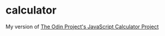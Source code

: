 # calculator
My version of [The Odin Project's JavaScript Calculator Project](https://www.theodinproject.com/lessons/foundations-calculator)
